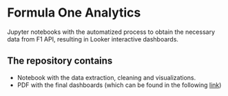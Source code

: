 # Formula One Analytics
Jupyter notebooks with the automatized process to obtain the necessary data from F1 API, resulting in Looker interactive dashboards.

## The repository contains
- Notebook with the data extraction, cleaning and visualizations.
- PDF with the final dashboards (which can be found in the following [link](https://lookerstudio.google.com/reporting/003df30b-544c-43a5-99d8-fa5aab70ffff))
  
